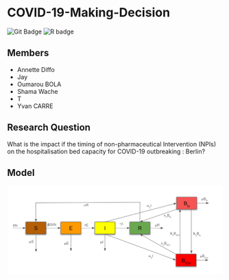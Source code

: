 # COVID-19-Making-Decision


![Git Badge](https://img.shields.io/badge/-Git-blue?style=flat&logo=Git&logoColor=white)
![R badge](https://img.shields.io/badge/R-276DC3?style=for-the-badge&logo=r&logoColor=white)

## Members

- Annette Diffo
- Jay 
- Oumarou BOLA
- Shama Wache 
- T
- Yvan CARRE

## Research Question

What is the impact if the timing of non-pharmaceutical Intervention (NPIs) on the hospitalisation bed capacity for COVID-19 outbreaking : Berlin?


## Model

<p align="center">
  <img src="images/model.png" alt="train" width="800"/>
</p>



